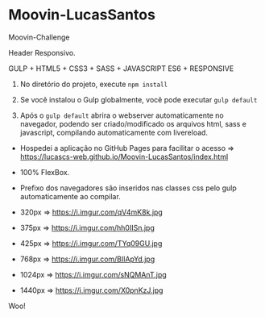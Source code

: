 # Moovin-LucasSantos

Moovin-Challenge

Header Responsivo.

GULP + HTML5 + CSS3 + SASS + JAVASCRIPT ES6 + RESPONSIVE

1. No diretório do projeto, execute `npm install`

2. Se você instalou o Gulp globalmente, você pode executar `gulp default`

3. Após o `gulp default` abrira o webserver automaticamente no navegador, podendo ser criado/modificado os arquivos html, sass e javascript, compilando automaticamente com livereload.

- Hospedei a aplicação no GitHub Pages para facilitar o acesso => https://lucascs-web.github.io/Moovin-LucasSantos/index.html

- 100% FlexBox.

- Prefixo dos navegadores são inseridos nas classes css pelo gulp automaticamente ao compilar.

- 320px => https://i.imgur.com/qV4mK8k.jpg

- 375px => https://i.imgur.com/hh0IISn.jpg

- 425px => https://i.imgur.com/TYq09GU.jpg

- 768px => https://i.imgur.com/BIlApYd.jpg

- 1024px => https://i.imgur.com/sNQMAnT.jpg

- 1440px => https://i.imgur.com/X0pnKzJ.jpg

Woo!
